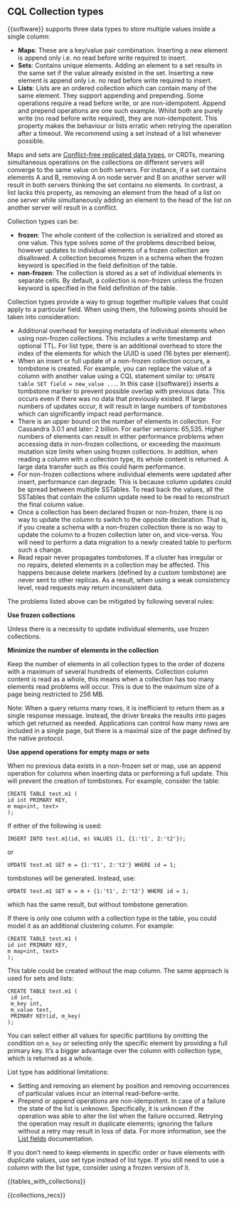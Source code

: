 ## CQL Collection types

{{software}} supports three data types to store multiple values inside a single column:

* **Maps**: These are a key/value pair combination. Inserting a new element is append only i.e. no read before write required to insert.
* **Sets**: Contains unique elements.  Adding an element to a set results in the same set if the value already existed in the set. Inserting a new element is append only i.e. no read before write required to insert.
* **Lists**: Lists are an ordered collection which can contain many of the same element. They support appending and prepending. Some operations require a read before write, or are non-idempotent. Append and prepend operations are one such example. Whilst both are purely write (no read before write required), they are non-idempotent. This property makes the behaviour or lists erratic when retrying the operation after a timeout. We recommend using a set instead of a list whenever possible.

Maps and sets are [Conflict-free replicated data types](https://en.wikipedia.org/wiki/Conflict-free_replicated_data_type), or CRDTs, meaning simultaneous operations on the collections on different servers will converge to the same value on both servers. For instance, if a set contains elements A and B, removing A on node server and B on another server will result in both servers thinking the set contains no elements. In contrast, a list lacks this property, as removing an element from the head of a list on one server while simultaneously adding an element to the head of the list on another server will result in a conflict.

Collection types can be:

* **frozen**: The whole content of the collection is serialized and stored as one value. This type solves some of the problems described below, however updates to individual elements of a frozen collection are disallowed. A collection becomes frozen in a schema when the frozen keyword is specified in the field definition of the table.
* **non-frozen**: The collection is stored as a set of individual elements in separate cells. By default, a collection is non-frozen unless the frozen keyword is specified in the field definition of the table. 


Collection types provide a way to group together multiple values that could apply to a particular field. When using them, the following points should be taken into consideration:

* Additional overhead for keeping metadata of individual elements when using non-frozen collections. This includes a write timestamp and optional TTL. For list type, there is an additional overhead to store the index of the elements for which the UUID is used (16 bytes per element).
* When an insert or full update of a non-frozen collection occurs, a tombstone is created. For example, you can replace the value of a column with another value using a CQL statement similar to: `UPDATE table SET field = new_value ...`. In this case
  {{software}} inserts a tombstone marker to prevent possible overlap with previous data. This occurs even if there was no data that previously existed. If large numbers of updates occur, it will result in large numbers of tombstones which can significantly impact read performance.
* There is an upper bound on the number of elements in collection. For Cassandra 3.0.1 and later: 2 billion. For earlier versions: 65,535. Higher numbers of elements can result in either performance problems when accessing data in non-frozen collections, or exceeding the maximum mutation size limits when using frozen collections. In addition, when reading a column with a collection type, its whole content is returned. A large data transfer such as this could harm performance.
* For non-frozen collections where individual elements were updated after insert, performance can degrade. This is because column updates could be spread between multiple SSTables. To read back the values, all the SSTables that contain the column update need to be read to reconstruct the final column value.
* Once a collection has been declared frozen or non-frozen, there is no way to update the column to switch to the opposite declaration. That is, if you create a schema with a non-frozen collection there is no way to update the column to a frozen collection later on, and vice-versa. You will need to perform a data migration to a newly created table to perform such a change.
* Read repair never propagates tombstones. If a cluster has irregular or no repairs, deleted elements in a collection may be affected. This happens because delete markers (defined by a custom tombstone) are never sent to other replicas. As a result, when using a weak consistency level, read requests may return inconsistent data.

The problems listed above can be mitigated by following several rules:

**Use frozen collections**

Unless there is a necessity to update individual elements, use frozen collections.

**Minimize the number of elements in the collection**

Keep the number of elements in all collection types to the order of dozens with a maximum of several hundreds of elements. Collection column content is read as a whole, this means when a collection has too many elements read problems will occur. This is due to the maximum size of a page being restricted to 256 MB.

Note: When a query returns many rows, it is inefficient to return them as a single response message. Instead, the driver breaks the results into pages which get returned as needed. Applications can control how many rows are included in a single page, but there is a maximal size of the page defined by the native protocol.

**Use append operations for empty maps or sets**

When no previous data exists in a non-frozen set or map, use an append operation for columns when inserting data or performing a full update. This will prevent the creation of tombstones. For example, consider the table:

```
CREATE TABLE test.m1 (
id int PRIMARY KEY,
m map<int, text>
);
```

If either of the following is used:

```
INSERT INTO test.m1(id, m) VALUES (1, {1:'t1', 2:'t2'});
```

or

```
UPDATE test.m1 SET m = {1:'t1', 2:'t2'} WHERE id = 1;
```
 
tombstones will be generated. Instead, use:

```
UPDATE test.m1 SET m = m + {1:'t1', 2:'t2'} WHERE id = 1;
```

which has the same result, but without tombstone generation.

If there is only one column with a collection type in the table, you could model it as an additional clustering column. For example:

```
CREATE TABLE test.m1 (
id int PRIMARY KEY,
m map<int, text>
);
```

This table could be created without the map column. The same approach is used for sets and lists:

```
CREATE TABLE test.m1 (
 id int,
 m_key int,
 m_value text,
 PRIMARY KEY(id, m_key)
);
```

You can select either all values for specific partitions by omitting the condition on `m_key` or selecting only the specific element by providing a full primary key. It’s a bigger advantage over the column with collection type, which is returned as a whole.

List type has additional limitations:

* Setting and removing an element by position and removing occurrences of particular values incur an internal read-before-write.
* Prepend or append operations are non-idempotent.
In case of a failure the state of the list is unknown. Specifically, it is unknown if the operation was able to alter the list when the failure occurred. Retrying the operation may result in duplicate elements; ignoring the failure without a retry may result in loss of data. For more information, see the [List fields](https://docs.datastax.com/en/dse/6.8/cql/cql/cql_using/useInsertList.html) documentation.

If you don’t need to keep elements in specific order or have elements with duplicate values, use set type instead of list type. If you still need to use a column with the list type, consider using a frozen version of it.

{{tables_with_collections}}

{{collections_recs}}